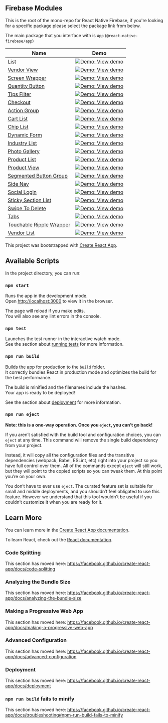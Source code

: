 
## Firebase Modules

This is the root of the mono-repo for React Native Firebase, if you're looking for a specific package please select the package link from below.

The main package that you interface with is `App` (`@react-native-firebase/app`)

| Name                                                                                                                      | Demo                                                                                                                                              |
| ------------------------------------------------------------------------------------------------------------------------- | ------------------------------------------------------------------------------------------------------------------------------------------------- |
| [List](https://github.com/jmstechnologiesinc/react-native-components/tree/main/packages/components/src/List)             | [![Demo: View demo](https://img.shields.io/badge/Demo-View%20demo-brightgreen?style=for-the-badge&logo=play&logoColor=white)](https://react-native-components-e19ee.web.app/?path=/docs/packages-list--docs) |
| [Vendor View](https://github.com/jmstechnologiesinc/react-native-components/tree/main/packages/components/src/VendorView) | [![Demo: View demo](https://img.shields.io/badge/Demo-View%20demo-brightgreen?style=for-the-badge&logo=play&logoColor=white)](https://react-native-components-e19ee.web.app/?path=/docs/packages-vendorview--docs) |
| [Screen Wrapper](https://github.com/jmstechnologiesinc/react-native-components/tree/main/packages/components/src/ScreenWrapper) | [![Demo: View demo](https://img.shields.io/badge/Demo-View%20demo-brightgreen?style=for-the-badge&logo=play&logoColor=white)](https://react-native-components-e19ee.web.app/?path=/docs/packages-screenwrapper--docs) |
| [Quantity Button](https://github.com/jmstechnologiesinc/react-native-components/tree/main/packages/components/src/QuantityButton) | [![Demo: View demo](https://img.shields.io/badge/Demo-View%20demo-brightgreen?style=for-the-badge&logo=play&logoColor=white)](https://react-native-components-e19ee.web.app/?path=/docs/packages-quantitybutton--docs) |
| [Tips Filter](https://github.com/jmstechnologiesinc/react-native-components/tree/main/packages/components/src/TipsFilter)   | [![Demo: View demo](https://img.shields.io/badge/Demo-View%20demo-brightgreen?style=for-the-badge&logo=play&logoColor=white)](https://react-native-components-e19ee.web.app/?path=/docs/packages-tipsfilter--docs) |
| [Checkout](https://github.com/jmstechnologiesinc/react-native-components/tree/main/packages/components/src/CheckoutSummary) | [![Demo: View demo](https://img.shields.io/badge/Demo-View%20demo-brightgreen?style=for-the-badge&logo=play&logoColor=white)](https://react-native-components-e19ee.web.app/?path=/docs/packages-checkout--docs) |
| [Action Group](https://github.com/jmstechnologiesinc/react-native-components/tree/main/packages/components/src/ActionGroup) | [![Demo: View demo](https://img.shields.io/badge/Demo-View%20demo-brightgreen?style=for-the-badge&logo=play&logoColor=white)](https://react-native-components-e19ee.web.app/?path=/docs/packages-actiongroup--docs) |
| [Cart List](https://github.com/jmstechnologiesinc/react-native-components/tree/main/packages/components/src/CartList)       | [![Demo: View demo](https://img.shields.io/badge/Demo-View%20demo-brightgreen?style=for-the-badge&logo=play&logoColor=white)](https://react-native-components-e19ee.web.app/?path=/docs/packages-cartlist--docs) |
| [Chip List](https://github.com/jmstechnologiesinc/react-native-components/tree/main/packages/components/src/ChipList)     | [![Demo: View demo](https://img.shields.io/badge/Demo-View%20demo-brightgreen?style=for-the-badge&logo=play&logoColor=white)](https://react-native-components-e19ee.web.app/?path=/docs/packages-chiplist--docs) |
| [Dynamic Form](https://github.com/jmstechnologiesinc/react-native-components/tree/main/packages/components/src/DynamicForm) | [![Demo: View demo](https://img.shields.io/badge/Demo-View%20demo-brightgreen?style=for-the-badge&logo=play&logoColor=white)](https://react-native-components-e19ee.web.app/?path=/docs/packages-dynamicform--docs) |
| [Industry List](https://github.com/jmstechnologiesinc/react-native-components/tree/main/packages/components/src/IndustryList) | [![Demo: View demo](https://img.shields.io/badge/Demo-View%20demo-brightgreen?style=for-the-badge&logo=play&logoColor=white)](https://react-native-components-e19ee.web.app/?path=/docs/packages-industrylist--docs) |
| [Photo Gallery](https://github.com/jmstechnologiesinc/react-native-components/tree/main/packages/components/src/PhotoGallery) | [![Demo: View demo](https://img.shields.io/badge/Demo-View%20demo-brightgreen?style=for-the-badge&logo=play&logoColor=white)](https://react-native-components-e19ee.web.app/?path=/docs/packages-photogallery--docs) |
| [Product List](https://github.com/jmstechnologiesinc/react-native-components/tree/main/packages/components/src/ProductList) | [![Demo: View demo](https://img.shields.io/badge/Demo-View%20demo-brightgreen?style=for-the-badge&logo=play&logoColor=white)](https://react-native-components-e19ee.web.app/?path=/docs/packages-productlist--docs) |
| [Product View](https://github.com/jmstechnologiesinc/react-native-components/tree/main/packages/components/src/ProductView) | [![Demo: View demo](https://img.shields.io/badge/Demo-View%20demo-brightgreen?style=for-the-badge&logo=play&logoColor=white)](https://react-native-components-e19ee.web.app/?path=/docs/packages-productview--docs) |
| [Segmented Button Group](https://github.com/jmstechnologiesinc/react-native-components/tree/main/packages/components/src/SegmentedButtonGroup) | [![Demo: View demo](https://img.shields.io/badge/Demo-View%20demo-brightgreen?style=for-the-badge&logo=play&logoColor=white)](https://react-native-components-e19ee.web.app/?path=/docs/packages-segmentedbuttongroup--docs) |
| [Side Nav](https://github.com/jmstechnologiesinc/react-native-components/tree/main/packages/components/src/SideNav)       | [![Demo: View demo](https://img.shields.io/badge/Demo-View%20demo-brightgreen?style=for-the-badge&logo=play&logoColor=white)](https://react-native-components-e19ee.web.app/?path=/docs/packages-sidenav--docs) |
| [Social Login](https://github.com/jmstechnologiesinc/react-native-components/tree/main/packages/components/src/SocialAuthentication) | [![Demo: View demo](https://img.shields.io/badge/Demo-View%20demo-brightgreen?style=for-the-badge&logo=play&logoColor=white)](https://react-native-components-e19ee.web.app/?path=/docs/packages-sociallogin--docs) |
| [Sticky Section List](https://github.com/jmstechnologiesinc/react-native-components/tree/main/packages/components/src/StickySectionList) | [![Demo: View demo](https://img.shields.io/badge/Demo-View%20demo-brightgreen?style=for-the-badge&logo=play&logoColor=white)](https://react-native-components-e19ee.web.app/?path=/docs/packages-stickysectionlist--docs) |
| [Swipe To Delete](https://github.com/jmstechnologiesinc/react-native-components/tree/main/packages/components/src/SwipeToDelete) | [![Demo: View demo](https://img.shields.io/badge/Demo-View%20demo-brightgreen?style=for-the-badge&logo=play&logoColor=white)](https://react-native-components-e19ee.web.app/?path=/docs/packages-swipetodelete--docs) |
| [Tabs](https://github.com/jmstechnologiesinc/react-native-components/tree/main/packages/components/src/Tabs)             | [![Demo: View demo](https://img.shields.io/badge/Demo-View%20demo-brightgreen?style=for-the-badge&logo=play&logoColor=white)](https://react-native-components-e19ee.web.app/?path=/docs/packages-tabs--docs) |
| [Touchable Ripple Wrapper](https://github.com/jmstechnologiesinc/react-native-components/tree/main/packages/components/src/TouchableRippleWrapper) | [![Demo: View demo](https://img.shields.io/badge/Demo-View%20demo-brightgreen?style=for-the-badge&logo=play&logoColor=white)](https://react-native-components-e19ee.web.app/?path=/docs/packages-touchableripplewrapper--docs) |
| [Vendor List](https://github.com/jmstechnologiesinc/react-native-components/tree/main/packages/components/src/VendorList) | [![Demo: View demo](https://img.shields.io/badge/Demo-View%20demo-brightgreen?style=for-the-badge&logo=play&logoColor=white)](https://react-native-components-e19ee.web.app/?path=/docs/packages-vendorlist--docs) |




This project was bootstrapped with [Create React App](https://github.com/facebook/create-react-app).

## Available Scripts

In the project directory, you can run:

### `npm start`

Runs the app in the development mode.<br />
Open [http://localhost:3000](http://localhost:3000) to view it in the browser.

The page will reload if you make edits.<br />
You will also see any lint errors in the console.

### `npm test`

Launches the test runner in the interactive watch mode.<br />
See the section about [running tests](https://facebook.github.io/create-react-app/docs/running-tests) for more information.

### `npm run build`

Builds the app for production to the `build` folder.<br />
It correctly bundles React in production mode and optimizes the build for the best performance.

The build is minified and the filenames include the hashes.<br />
Your app is ready to be deployed!

See the section about [deployment](https://facebook.github.io/create-react-app/docs/deployment) for more information.

### `npm run eject`

**Note: this is a one-way operation. Once you `eject`, you can’t go back!**

If you aren’t satisfied with the build tool and configuration choices, you can `eject` at any time. This command will remove the single build dependency from your project.

Instead, it will copy all the configuration files and the transitive dependencies (webpack, Babel, ESLint, etc) right into your project so you have full control over them. All of the commands except `eject` will still work, but they will point to the copied scripts so you can tweak them. At this point you’re on your own.

You don’t have to ever use `eject`. The curated feature set is suitable for small and middle deployments, and you shouldn’t feel obligated to use this feature. However we understand that this tool wouldn’t be useful if you couldn’t customize it when you are ready for it.

## Learn More

You can learn more in the [Create React App documentation](https://facebook.github.io/create-react-app/docs/getting-started).

To learn React, check out the [React documentation](https://reactjs.org/).

### Code Splitting

This section has moved here: https://facebook.github.io/create-react-app/docs/code-splitting

### Analyzing the Bundle Size

This section has moved here: https://facebook.github.io/create-react-app/docs/analyzing-the-bundle-size

### Making a Progressive Web App

This section has moved here: https://facebook.github.io/create-react-app/docs/making-a-progressive-web-app

### Advanced Configuration

This section has moved here: https://facebook.github.io/create-react-app/docs/advanced-configuration

### Deployment

This section has moved here: https://facebook.github.io/create-react-app/docs/deployment

### `npm run build` fails to minify

This section has moved here: https://facebook.github.io/create-react-app/docs/troubleshooting#npm-run-build-fails-to-minify
